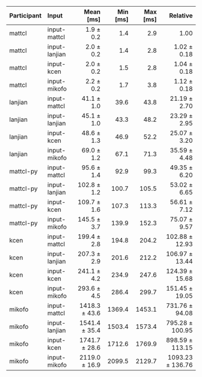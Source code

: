 | Participant | Input | Mean [ms] | Min [ms] | Max [ms] | Relative |
|:---|:---|---:|---:|---:|---:|
| mattcl | input-mattcl | 1.9 ± 0.2 | 1.4 | 2.9 | 1.00 |
| mattcl | input-lanjian | 2.0 ± 0.2 | 1.4 | 2.8 | 1.02 ± 0.18 |
| mattcl | input-kcen | 2.0 ± 0.2 | 1.5 | 2.8 | 1.04 ± 0.18 |
| mattcl | input-mikofo | 2.2 ± 0.2 | 1.7 | 3.8 | 1.12 ± 0.18 |
| lanjian | input-mattcl | 41.1 ± 1.0 | 39.6 | 43.8 | 21.19 ± 2.70 |
| lanjian | input-lanjian | 45.1 ± 1.0 | 43.3 | 48.2 | 23.29 ± 2.95 |
| lanjian | input-kcen | 48.6 ± 1.3 | 46.9 | 52.2 | 25.07 ± 3.20 |
| lanjian | input-mikofo | 69.0 ± 1.2 | 67.1 | 71.3 | 35.59 ± 4.48 |
| mattcl-py | input-mattcl | 95.6 ± 1.4 | 92.9 | 99.3 | 49.35 ± 6.20 |
| mattcl-py | input-lanjian | 102.8 ± 1.2 | 100.7 | 105.5 | 53.02 ± 6.65 |
| mattcl-py | input-kcen | 109.7 ± 1.6 | 107.3 | 113.3 | 56.61 ± 7.12 |
| mattcl-py | input-mikofo | 145.5 ± 3.7 | 139.9 | 152.3 | 75.07 ± 9.57 |
| kcen | input-mattcl | 199.4 ± 2.8 | 194.8 | 204.2 | 102.88 ± 12.93 |
| kcen | input-lanjian | 207.3 ± 2.9 | 201.6 | 212.2 | 106.97 ± 13.44 |
| kcen | input-kcen | 241.1 ± 4.2 | 234.9 | 247.6 | 124.39 ± 15.68 |
| kcen | input-mikofo | 293.6 ± 4.5 | 286.4 | 299.7 | 151.45 ± 19.05 |
| mikofo | input-mattcl | 1418.3 ± 43.6 | 1369.4 | 1453.1 | 731.76 ± 94.08 |
| mikofo | input-lanjian | 1541.4 ± 35.4 | 1503.4 | 1573.4 | 795.28 ± 100.95 |
| mikofo | input-kcen | 1741.7 ± 28.6 | 1712.6 | 1769.9 | 898.59 ± 113.15 |
| mikofo | input-mikofo | 2119.0 ± 16.9 | 2099.5 | 2129.7 | 1093.23 ± 136.76 |
